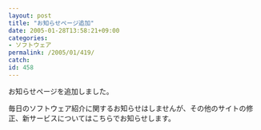 ```yaml
---
layout: post
title: "お知らせページ追加"
date: 2005-01-28T13:58:21+09:00
categories:
- ソフトウェア
permalink: /2005/01/419/
catch: 
id: 458
---
```

お知らせページを追加しました。

毎日のソフトウェア紹介に関するお知らせはしませんが、その他のサイトの修正、新サービスについてはこちらでお知らせします。